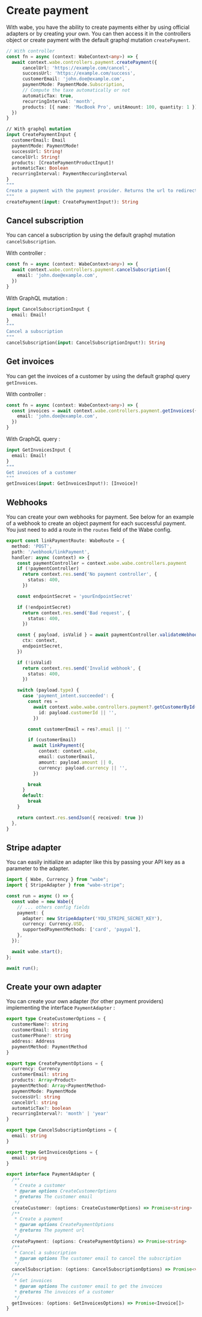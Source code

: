 # Create payment

With wabe, you have the ability to create payments either by using official adapters or by creating your own. You can then access it in the controllers object or create payment with the default graphql mutation `createPayment`.

```ts
// With controller
const fn = async (context: WabeContext<any>) => {
  await context.wabe.controllers.payment.createPayment({
      cancelUrl: 'https://example.com/cancel',
      successUrl: 'https://example.com/success',
      customerEmail: 'john.doe@example.com',
      paymentMode: PaymentMode.Subscription,
      // Compute the taxe automatically or not
      automaticTax: true,
      recurringInterval: 'month',
      products: [{ name: 'MacBook Pro', unitAmount: 100, quantity: 1 }],
  })
}
```

```graphql
// With graphql mutation
input CreatePaymentInput {
  customerEmail: Email
  paymentMode: PaymentMode!
  successUrl: String!
  cancelUrl: String!
  products: [CreatePaymentProductInput]!
  automaticTax: Boolean
  recurringInterval: PaymentReccuringInterval
}
"""
Create a payment with the payment provider. Returns the url to redirect the user to pay
"""
createPayment(input: CreatePaymentInput!): String
```

## Cancel subscription

You can cancel a subscription by using the default graphql mutation `cancelSubscription`.

With controller :
```ts
const fn = async (context: WabeContext<any>) => {
  await context.wabe.controllers.payment.cancelSubscription({
    email: 'john.doe@example.com',
  })
}
```

With GraphQL mutation :

```graphql
input CancelSubscriptionInput {
  email: Email!
}
"""
Cancel a subscription
"""
cancelSubscription(input: CancelSubscriptionInput!): String
```

## Get invoices

You can get the invoices of a customer by using the default graphql query `getInvoices`.

With controller :

```ts
const fn = async (context: WabeContext<any>) => {
  const invoices = await context.wabe.controllers.payment.getInvoices({
    email: 'john.doe@example.com',
  })
}
```

With GraphQL query :

```graphql
input GetInvoicesInput {
  email: Email!
}
"""
Get invoices of a customer
"""
getInvoices(input: GetInvoicesInput!): [Invoice]!
```

## Webhooks

You can create your own webhooks for payment. See below for an example of a webhook to create an object payment for each successful payment. You just need to add a route in the `routes` field of the Wabe config.

```ts
export const linkPaymentRoute: WabeRoute = {
  method: 'POST',
  path: '/webhook/linkPayment',
  handler: async (context) => {
    const paymentController = context.wabe.wabe.controllers.payment
    if (!paymentController)
      return context.res.send('No payment controller', {
        status: 400,
      })

    const endpointSecret = 'yourEndpointSecret'

    if (!endpointSecret)
      return context.res.send('Bad request', {
        status: 400,
      })

    const { payload, isValid } = await paymentController.validateWebhook({
      ctx: context,
      endpointSecret,
    })

    if (!isValid)
      return context.res.send('Invalid webhook', {
        status: 400,
      })

    switch (payload.type) {
      case 'payment_intent.succeeded': {
        const res =
          await context.wabe.wabe.controllers.payment?.getCustomerById({
            id: payload.customerId || '',
          })

        const customerEmail = res?.email || ''

        if (customerEmail)
          await linkPayment({
            context: context.wabe,
            email: customerEmail,
            amount: payload.amount || 0,
            currency: payload.currency || '',
          })

        break
      }
      default:
        break
    }

    return context.res.sendJson({ received: true })
  },
}

```

## Stripe adapter

You can easily initialize an adapter like this by passing your API key as a parameter to the adapter.

```ts
import { Wabe, Currency } from "wabe";
import { StripeAdapter } from "wabe-stripe";

const run = async () => {
  const wabe = new Wabe({
    // ... others config fields
    payment: {
      adapter: new StripeAdapter('YOU_STRIPE_SECRET_KEY'),
      currency: Currency.USD,
      supportedPaymentMethods: ['card', 'paypal'],
    },
  });

  await wabe.start();
};

await run();
```

## Create your own adapter

You can create your own adapter (for other payment providers) implementing the interface `PaymentAdapter` :

```ts
export type CreateCustomerOptions = {
  customerName?: string
  customerEmail: string
  customerPhone?: string
  address: Address
  paymentMethod: PaymentMethod
}

export type CreatePaymentOptions = {
  currency: Currency
  customerEmail: string
  products: Array<Product>
  paymentMethod: Array<PaymentMethod>
  paymentMode: PaymentMode
  successUrl: string
  cancelUrl: string
  automaticTax?: boolean
  recurringInterval?: 'month' | 'year'
}

export type CancelSubscriptionOptions = {
  email: string
}

export type GetInvoicesOptions = {
  email: string
}

export interface PaymentAdapter {
  /**
   * Create a customer
   * @param options CreateCustomerOptions
   * @returns The customer email
   */
  createCustomer: (options: CreateCustomerOptions) => Promise<string>
  /**
   * Create a payment
   * @param options CreatePaymentOptions
   * @returns The payment url
   */
  createPayment: (options: CreatePaymentOptions) => Promise<string>
  /**
   * Cancel a subscription
   * @param options The customer email to cancel the subscription
   */
  cancelSubscription: (options: CancelSubscriptionOptions) => Promise<void>
  /**
   * Get invoices
   * @param options The customer email to get the invoices
   * @returns The invoices of a customer
   */
  getInvoices: (options: GetInvoicesOptions) => Promise<Invoice[]>
}
```
